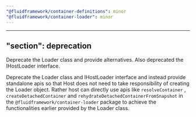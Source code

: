 ```yaml
---
"@fluidframework/container-definitions": minor
"@fluidframework/container-loader": minor
---
```

---
"section": deprecation
---

Deprecate the Loader class and provide alternatives. Also deprecated the IHostLoader interface.

Deprecate the Loader class and IHostLoader interface and instead provide standalone apis so that Host does not need to
take responsibility of creating the Loader object. Rather host can directly use apis like `resolveContainer`
, `createDetachedContainer` and `rehydrateDetachedContainerFromSnapshot` in the `@fluidframework/container-loader` package
to achieve the functionalities earlier provided by the Loader class.
